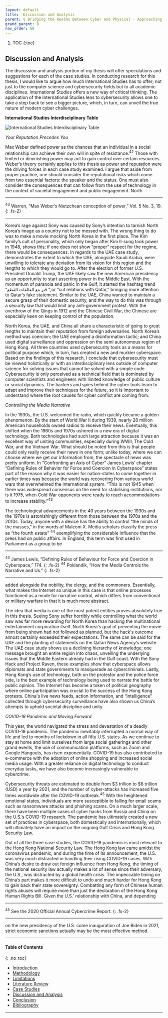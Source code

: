 ```yaml
---
layout: default
title:  Discussion and Analysis  
parent: § Bridging the Realms Between Cyber and Physical - Approaching Cyberspace with an Interdisciplinary Lens
grand_parent: B 
nav_order: 60 
---
```

<style>
.dont-break-out {
  /* These are technically the same, but use both */
  overflow-wrap: break-word;
  word-wrap: break-word;

     -ms-word-break: break-all;
  /* This is the dangerous one in WebKit, as it breaks things wherever */
  word-break: break-all;
  /* Instead use this non-standard one: */
  word-break: break-word;
}

.youtube-container {
    position: relative;
    width: 100%;
    height: 0;
    padding-bottom: 56.25%;
}
.youtube-video {
    position: absolute;
    top: 0;
    left: 0;
    width: 100%;
    height: 100%;
}

</style>

<div class="dont-break-out" markdown="1">

1. TOC
{:toc}

## Discussion and Analysis
The discussion and analysis portion of my thesis will offer speculations and suggestions for each of the case studies. In conducting research for this thesis, I would like to argue how much International Studies has to offer; not just to the computer science and cybersecurity fields but to all academic disciplines. International Studies offers a new way of critical thinking. The application of the International Studies lens to cybersecurity allows one to take a step back to see a bigger picture, which, in turn, can unveil the true nature of modern cyber challenges.

**International Studies Interdisciplinary Table**
  
![International Studies Interdisciplinary Table](https://statics.bsafes.com/images/papers/Bridging-the-Realms-Between-Cyber-and-Physical-Approaching-Cyberspace-with-an-Interdisciplinary-Lens-table.png)  

*Your Reputation Precedes You*

Max Weber defined power as the chances that an individual in a social relationship can achieve their own will in spite of resistance.<sup>42</sup> Those with limited or diminishing power may act to gain control over certain resources. Weber’s theory certainly applies to this thesis as power and reputation were the driving forces in each case study examined. I argue that aside from proper practice, one should consider the reputational risks which come from two essential factors: the speaker and the status. One must also consider the consequences that can follow from the use of technology in the context of societal engagement and public engagement. North

***
<sup>43</sup> Warren, “Max Weber’s Nietzchean conception of power,” Vol. 5 No. 3, 19.
{: .fs-2}
***

Korea’s rage against Sony was caused by Sony’s intention to tarnish North Korea’s image as a country not to be messed with. The wrong thing to do was to make a movie mocking North Korea in the first place. The Kim family’s cult of personality, which only began after Kim II-sung took power in 1948, shows this; if one does not show “proper” respect for the regime, there would be consequences. In regards to the UAE case study, demonstrates the extent to which the UAE, alongside Saudi Arabia, were unwilling to tolerate any deviation from its vision for this region and the lengths to which they would go to. After the election of former U.S. President Donald Trump, the UAE likely saw the new American presidency as an opportunity to start asserting power in the Middle East. With the momentum of paranoia and panic in the Gulf, it started the hashtag trend “قتر مع العالقات القطع “,or “cut relations with Qatar,” bringing more attention to Qatar’s fake statement. Similar to the UAE, China wanted to maintain a secure grasp of their domestic security, and the way to do this was through a security law that would limit any anti-government protest. With the overthrow of the Qings in 1912 and the Chinese Civil War, the Chinese are especially keen on keeping control of the population.

North Korea, the UAE, and China all share a characteristic of going to great lengths to maintain their reputation from foreign adversaries. North Korea’s method was coercion; the UAE employed a disinformation tactic; and China used digital surveillance and oppression on the semi autonomous region of Hong Kong. All three countries used cybersecurity tools as a means for political purpose which, in turn, has created a new and murkier cyberspace. Based on the findings of this research, I conclude that cybersecurity must be viewed holistically or with an interdisciplinary lens outside of computer science for solving issues that cannot be solved with a simple code. Cybersecurity is only perceived as a technical field that is dominated by computer scientists and engineers with limited knowledge of public culture or social dynamics. The hackers and spies behind the cyber tools learn to adapt and improve their techniques for the future, so it is important to understand where the root causes for cyber conflict are coming from.

*Controlling the Media Narrative*

In the 1930s, the U.S. welcomed the radio, which quickly became a golden phenomenon. By the start of World War II during 1939, nearly 28 million American households owned radios to receive their news. Eventually, this shifted when the 1960s and 1970s ushered in a new era of digital technology. Both technologies had such large attraction because it was an excellent way of uniting communities, especially during WWII, The Cold War, and the Vietnam War. What should be noted from this is that people could only really receive their news in one form; unlike today, where we can choose where we get our information from, the spectacle of news was pretty uniform. In “Confronting an Axis of Cyber” James Lewis’ chapter “Defining Rules of Behavior for Force and Coercion in Cyberspace” states part of the reason why it was easier for nation-states to come together in earlier times was because the world was recovering from various world wars that overwhelmed the international system. “This is not 1945 when there was widespread consensus on the need for stabilising institutions, nor is it 1975, when Cold War opponents were ready to reach accommodations to increase stability.”<sup>43</sup>

The technological advancements in the 40 years between the 1930s and the 1970s is astonishingly different from those between the 1970s and the 2010s. Today, anyone with a device has the ability to control “the minds of the masses,” in the words of Malcom X. Media scholars classify the press as “the fourth estate” <sup>44</sup> exemplifying the considerable influence that the press had on public affairs. In England, this term was first used in Parliament as a group to be

***
<sup>43</sup> James Lewis, “Defining Rules of Behaviour for Force and Coercion in Cyberspace,” 174.
{: .fs-2}
<sup>44</sup> Poklandik, “How the Media Controls the Narrative and Us.”
{: .fs-2}
***

added alongside the nobility, the clergy, and the commoners. Essentially, what makes the Internet so unique in this case is that online processes functioned as a mode for narrative control, which differs from conventional or military warfare in that it is much more abstract.

The idea that media is one of the most potent entities proves absolutely true in this thesis. Seeing Sony suffer horribly while controlling what the world saw was far more rewarding for North Korea than hacking the multinational entertainment corporation itself. North Korea's goal of preventing the movie from being shown had not followed as planned, but the hack's outcome almost certainly exceeded their expectations. The same can be said for the UAE and the planting of statements on the Qatari News Agency’s website. The UAE case study shows us a declining hierarchy of knowledge; one message brought an entire region into chaos, unveiling the underlying issues that the Middle Eastern already had in the Gulf coast. With the Sony Hack and Project Raven, these examples show that cyberspace allows diplomats and state governments to masquerade as cybercriminals. Lastly, Hong Kong’s use of technology, both on the protestor and the police force side, is the best example of technology being used to narrate the battle for public opinion. The Internet has become a token of political geography where online participation was crucial to the success of the Hong Kong protests. China's live news feeds, action information, and “intelligence” collected through cybersecurity surveillance have also shown us China’s attempts to uphold societal discipline and unity.

*COVID-19 Pandemic and Moving Forward* 

This year, the world navigated the stress and devastation of a deadly COVID-19 pandemic. The pandemic inevitably interrupted a normal way of life and led to months of lockdown in all fifty U.S. states. As we continue to stay at home and limit ourselves from large social gatherings and other grand events, the use of communication platforms, such as Zoom and Google Hangouts, has risen exponentially. COVID-19 has also contributed to e-commerce with the adoption of online shopping and increased social media usage. With a greater reliance on digital technology to conduct everyday tasks, we have also become increasingly vulnerable to cybercrime.

Cybersecurity threats are estimated to double from $3 trillion to $6 trillion (USD) a year by 2021, and the number of cyber-attacks has increased five times worldwide after the COVID-19 outbreak.<sup>45</sup> With the heightened emotional states, individuals are more susceptible to falling for email scams such as ransomware attacks and phishing scams. On a much larger scale, there have been multiple cases of cyber hacks from Russia and China on the U.S.’s COVID-19 research. The pandemic has ultimately created a new set of practices in cyberspace, both domestically and internationally, which will ultimately have an impact on the ongoing Gulf Crisis and Hong Kong Security Law.

Out of all the three case studies, the COVID-19 pandemic is most relevant to the Hong Kong National Security Law. The Hong Kong law came amidst the coronavirus pandemic, and during the time of its announcement, the U.S. was very much distracted in handling their rising COVID-19 cases. With China’s desire to draw out foreign influence from Hong Kong, the timing of the national security law actually makes a lot of sense since their adversary, the U.S., was distracted by a global health crisis. The impeccable timing on China’s part makes it more difficult to undo and much harder for Hong Kong to gain back their state sovereignty. Combatting any form of Chinese human rights abuses will require more than just the declaration of the Hong Kong Human Rights Bill. Given the U.S.’ relationship with China, and depending

***
<sup>45</sup> See the 2020 Official Annual Cybercrime Report.
{: .fs-2}
***

on the new presidency of the U.S. come inauguration of Joe Biden in 2021, strict economic sanctions actually may be the most effective method.

***

#### Table of Contents
{: .no_toc}

<ul><li> <a href="/docs/B/Bridging-the-Realms-Between-Cyber-and-Physical-Approaching-Cyberspace-with-an-Interdisciplinary-Lens-1/">Introduction</a></li><li> <a href="/docs/B/Bridging-the-Realms-Between-Cyber-and-Physical-Approaching-Cyberspace-with-an-Interdisciplinary-Lens-2/">Methodology</a></li><li> <a href="/docs/B/Bridging-the-Realms-Between-Cyber-and-Physical-Approaching-Cyberspace-with-an-Interdisciplinary-Lens-3/">Limitations</a></li><li> <a href="/docs/B/Bridging-the-Realms-Between-Cyber-and-Physical-Approaching-Cyberspace-with-an-Interdisciplinary-Lens-4/">Literature Review</a></li><li> <a href="/docs/B/Bridging-the-Realms-Between-Cyber-and-Physical-Approaching-Cyberspace-with-an-Interdisciplinary-Lens-5/">Case Studies</a></li><li> <a href="/docs/B/Bridging-the-Realms-Between-Cyber-and-Physical-Approaching-Cyberspace-with-an-Interdisciplinary-Lens-6/">Discussion and Analysis</a></li><li> <a href="/docs/B/Bridging-the-Realms-Between-Cyber-and-Physical-Approaching-Cyberspace-with-an-Interdisciplinary-Lens-7/">Conclusion</a></li><li> <a href="/docs/B/Bridging-the-Realms-Between-Cyber-and-Physical-Approaching-Cyberspace-with-an-Interdisciplinary-Lens-8/">Bibliography</a></li></ul>

***

</div>

